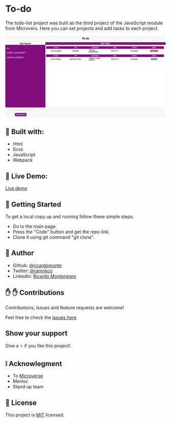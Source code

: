 # To-do

The todo-list project was built as the third project of the JavaScript module from Microvers. Here you can set projects and add tasks to each project.



![website screenshots](ScreenshotTodo.png)

##  :hammer: Built with:

- Html
- Scss
- JavaScript
- Webpack

##  :red_circle: Live Demo:

[Live demo](https://ricardomonte.github.io/To-do/)

##  :construction_worker: Getting Started

To get a local copy up and running follow these simple steps:

- Go to the main page.
- Press the "Code" button and get the repo link.
- Clone it using git command "git clone".

## :bust_in_silhouette: Author

- Github: [@ricardomonte](https://github.com/ricardomonte)
- Twitter: [@ramnkco](https://twitter.com/ramnkco)
- LinkedIn: [Ricardo Montenegro](https://www.linkedin.com/in/ricantomontenegro/)


## :raised_hand: :raised_hand: Contributions

Contributions, issues and feature requests are welcome!

Feel free to check the [issues here](https://github.com/ricardomonte/Capstone-Project/issues).

## Show your support

Give a :star: if you like this project!.

##  :grey_exclamation: Acknowlegment

- To [Microverse](https://www.microverse.org/)
- Mentor.
- Stand up team

##  :memo: License

This project is [MIT](LICENSE) licensed.